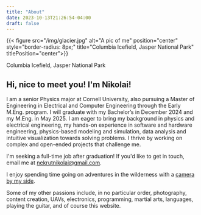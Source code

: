 ```yaml
---
title: "About"
date: 2023-10-13T21:26:54-04:00
draft: false
---
```

{{< figure src="/img/glacier.jpg" alt="A pic of me" position="center" style="border-radius: 8px;" title="Columbia Icefield, Jasper National Park" titlePosition="center">}}

Columbia Icefield, Jasper National Park

## Hi, nice to meet you! I'm Nikolai!

I am a senior Physics major at Cornell University, also pursuing a Master of Engineering in Electrical and Computer Engineering through the Early M.Eng. program. I will graduate with my Bachelor’s in December 2024 and my M.Eng. in May 2025. I am eager to bring my background in physics and electrical engineering, my hands-on experience in software and hardware engineering, physics-based modeling and simulation, data analysis and intuitive visualization towards solving problems. I thrive by working on complex and open-ended projects that challenge me.

I'm seeking a full-time job after graduation! If you'd like to get in touch, email me at [nekrutnikolai@gmail.com](mailto:nekrutnikolai@gmail.com).

I enjoy spending time going on adventures in the wilderness with a [camera by my side](/gallery).

Some of my other passions include, in no particular order, photography, content creation, UAVs, electronics, programming, martial arts, languages, playing the guitar, and of course this website.

